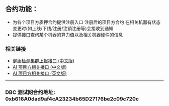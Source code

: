 ## 合约功能：
- 为各个项目方质押合约提供注册入口 注册后的项目方合约 在相关机器有状态变更时(如上线/下线/注册/注销注册等)会接收到通知
- 提供接口查询某个机器的算力值以及相关机器硬件的信息

### 相关链接

* [健康检测集群上报接口 (中文版)](https://github.com/DeepBrainChain/DBC-Contracts/blob/main/system/contracts/ai/docs/dev_for_reporter_zh.md)
* [AI 项目方相关接口 (中文版)](https://github.com/DeepBrainChain/DBC-Contracts/blob/main/system/contracts/ai/docs/dev_for_ai_project_staking_zh.md)
* [AI 项目方相关接口 (英文版)](https://github.com/DeepBrainChain/DBC-Contracts/blob/main/system/contracts/ai/docs/dev_for_ai_project_staking_en.md)

---

### DBC 测试网合约地址: 0xb616A0dad9af4cA23234b65D27176be2c09c720c
